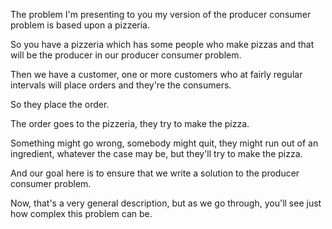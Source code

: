 The problem I'm presenting to you my version of the producer consumer problem is based upon a pizzeria.

So you have a pizzeria which has some people who make pizzas and that will be the producer in our producer consumer problem.

Then we have a customer, one or more customers who at fairly regular intervals will place orders and they're the consumers.

So they place the order.

The order goes to the pizzeria, they try to make the pizza.

Something might go wrong, somebody might quit, they might run out of an ingredient, whatever the case may be, but they'll try to make the pizza.

And our goal here is to ensure that we write a solution to the producer consumer problem.

Now, that's a very general description, but as we go through, you'll see just how complex this problem can be.